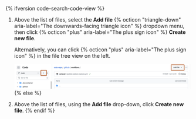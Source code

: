 {% ifversion code-search-code-view %}
1. Above the list of files, select the **Add file** {% octicon "triangle-down" aria-label="The downwards-facing triangle icon" %} dropdown menu, then click {% octicon "plus" aria-label="The plus sign icon" %} **Create new file**.

   Alternatively, you can click {% octicon "plus" aria-label="The plus sign icon" %} in the file tree view on the left.

   ![Screenshot of the main page of the repository. Above the list of a files, a button, labeled "Add file," is outlined in dark orange. In the file tree view of the repository, a button, with the plus sign icon, is also outlined in dark orange. ](/assets/images/help/repository/add-files-buttons.png)
{% else %}
1. Above the list of files, using the **Add file** drop-down, click **Create new file**.
{% endif %}
